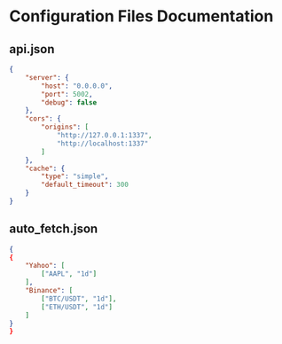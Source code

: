 # Configuration Files Documentation

## api.json

``` json
{
    "server": {
        "host": "0.0.0.0",
        "port": 5002,
        "debug": false
    },
    "cors": {
        "origins": [
            "http://127.0.0.1:1337",
            "http://localhost:1337"
        ]
    },
    "cache": {
        "type": "simple",
        "default_timeout": 300
    }
} 
```

## auto_fetch.json

``` json
{
{
    "Yahoo": [
        ["AAPL", "1d"]
    ],
    "Binance": [
        ["BTC/USDT", "1d"],
        ["ETH/USDT", "1d"]
    ]
}
}
```
